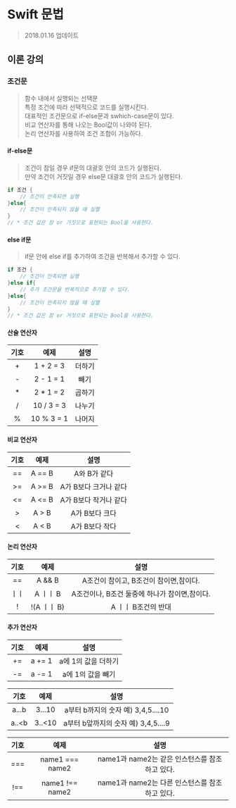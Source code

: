 # Swift 문법
> 2018.01.16 업데이트   

## 이론 강의
### 조건문
> 함수 내에서 실행되는 선택문   
> 특정 조건에 따라 선택적으로 코드를 실행시킨다.   
> 대표적인 조건문으로 if-else문과 swhich-case문이 있다.   
> 비교 연산자를 통해 나오는 Bool값이 나와야 된다.   
> 논리 연산자를 사용하여 조건 조합이 가능하다.   

#### if-else문
> 조건이 참일 경우 if문의 대괄호 안의 코드가 실행된다.   
> 만약 조건이 거짓일 경우 else문 대괄호 안의 코드가 실행된다.   

```swift
if 조건 {
    // 조건이 만족되면 실행
}else{
    // 조건이 만족되지 않을 때 실핼
}
// * 조건 값은 참 or 거짓으로 표현되는 Bool을 사용한다.
```

#### else if문
> if문 안에 else if를 추가하여 조건을 반복해서 추가할 수 있다.   

```swift
if 조건 {
    // 조건이 만족되면 실행
}else if{
    // 추가 조건문을 반복적으로 추가할 수 있다.
}else{
    // 조건이 만족되지 않을 때 실핼
}
// * 조건 값은 참 or 거짓으로 표현되는 Bool을 사용한다.
```

#### 산술 연산자
| 기호 |    예제    |  설명  |
|:----:|:----------:|:------:|
|   +  |  1 + 2 = 3 | 더하기 |
|   -  |  2 - 1 = 1 |  빼기  |
|   *  |  2 * 1 = 2 | 곱하기 |
|   /  | 10 / 3 = 3 | 나누기 |
|   %  | 10 % 3 = 1 | 나머지 |

#### 비교 연산자
| 기호 |  예제  |          설명         |
|:----:|:------:|:---------------------:|
|  ==  | A == B | A와 B가 같다          |
|  >=  | A >= B | A가 B보다 크거나 같다 |
|  <=  | A <= B | A가 B보다 작거나 같다 |
|   >  |  A > B | A가 B보다 크다        |
|   <  |  A < B | A가 B보다 작다        |

#### 논리 연산자
| 기호 |    예제   |                      설명                     |
|:----:|:---------:|:---------------------------------------------:|
|  ==  |   A && B  | A조건이 참이고, B조건이 참이면,참이다.             |
|  ㅣㅣ  |   A ㅣㅣ B  | A조건이나, B조건 둘중에 하나가 참이면,참이다.     |
|   !  | !(A ㅣㅣ B) | A ㅣㅣ B조건의 반대                             |

#### 추가 연산자
| 기호 |  예제  |         설명        |
|:----:|:------:|:-------------------:|
|  +=  | a += 1 | a에 1의 값을 더하기 |
|  -=  | a -= 1 | a에 1의 값을 빼기   |

|  기호 |  예제  |                 설명                |
|:-----:|:------:|:-----------------------------------:|
| a...b | 3...10 | a부터 b까지의 숫자 예) 3,4,5....10  |
| a..<b | 3..<10 | a부터 b앞까지의 숫자 예) 3,4,5....9 |

| 기호 |       예제      |                      설명                      |
|:----:|:---------------:|:----------------------------------------------:|
|  === | name1 === name2 | name1과 name2는 같은 인스턴스를 참조하고 있다. |
|  !== | name1 !== name2 | name1과 name2는 다른 인스턴스를 참조하고 있다. |
